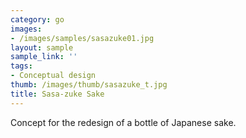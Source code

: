 ```yaml
---
category: go
images:
- /images/samples/sasazuke01.jpg
layout: sample
sample_link: ''
tags:
- Conceptual design
thumb: /images/thumb/sasazuke_t.jpg
title: Sasa-zuke Sake
---
```

Concept for the redesign of a bottle of Japanese sake.